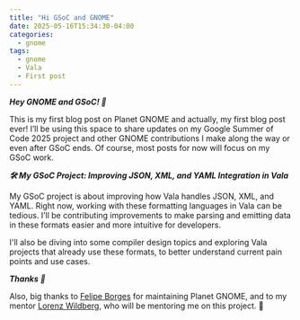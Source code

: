 ```yaml
---
title: "Hi GSoC and GNOME"
date: 2025-05-16T15:34:30-04:00
categories:
  - gnome
tags:
  - gnome
  - Vala
  - First post
---
```


***Hey GNOME and GSoC! 👋***

This is my first blog post on Planet GNOME and actually, my first blog post ever! I’ll be using this space to share updates on my Google Summer of Code 2025 project and other GNOME contributions I make along the way or even after GSoC ends. Of course, most posts for now will focus on my GSoC work.

***🛠️ My GSoC Project: Improving JSON, XML, and YAML Integration in Vala***

My GSoC project is about improving how Vala handles JSON, XML, and YAML. Right now, working with these formatting languages in Vala can be tedious. I’ll be contributing improvements to make parsing and emitting data in these formats easier and more intuitive for developers.

I'll also be diving into some compiler design topics and exploring Vala projects that already use these formats, to better understand current pain points and use cases.

***Thanks 🙏***

Also, big thanks to [Felipe Borges][Felipe-Borges] for maintaining Planet GNOME, and to my mentor [Lorenz Wildberg][Lorenz-Wildberg], who will be mentoring me on this project. 💙

[Felipe-Borges]: https://feborg.es/
[Lorenz-Wildberg]: https://gitlab.gnome.org/lwildberg
